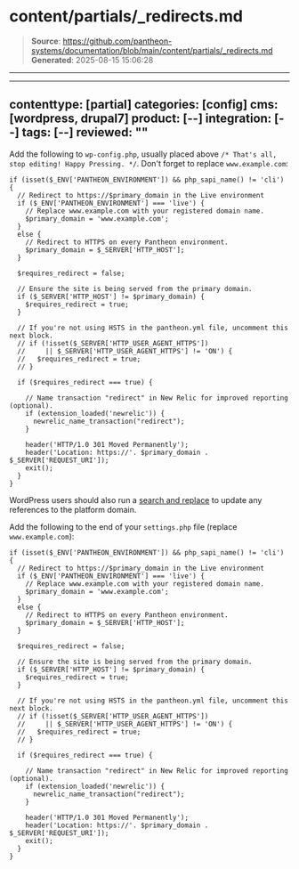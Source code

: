 # content/partials/_redirects.md

> **Source**: https://github.com/pantheon-systems/documentation/blob/main/content/partials/_redirects.md
> **Generated**: 2025-08-15 15:06:28

---

---
contenttype: [partial]
categories: [config]
cms: [wordpress, drupal7]
product: [--]
integration: [--]
tags: [--]
reviewed: ""
---

<TabList>

<Tab title="WordPress" id="wpredirects" active={true}>

Add the following to `wp-config.php`, usually placed above `/* That's all, stop editing! Happy Pressing. */`. Don't forget to replace `www.example.com`:

```php:title=wp-config.php
if (isset($_ENV['PANTHEON_ENVIRONMENT']) && php_sapi_name() != 'cli') {
  // Redirect to https://$primary_domain in the Live environment
  if ($_ENV['PANTHEON_ENVIRONMENT'] === 'live') {
    // Replace www.example.com with your registered domain name.
    $primary_domain = 'www.example.com';
  }
  else {
    // Redirect to HTTPS on every Pantheon environment.
    $primary_domain = $_SERVER['HTTP_HOST'];
  }

  $requires_redirect = false;
  
  // Ensure the site is being served from the primary domain.
  if ($_SERVER['HTTP_HOST'] != $primary_domain) {
    $requires_redirect = true;
  }

  // If you're not using HSTS in the pantheon.yml file, uncomment this next block.
  // if (!isset($_SERVER['HTTP_USER_AGENT_HTTPS'])
  //     || $_SERVER['HTTP_USER_AGENT_HTTPS'] != 'ON') {
  //   $requires_redirect = true;
  // }

  if ($requires_redirect === true) {

    // Name transaction "redirect" in New Relic for improved reporting (optional).
    if (extension_loaded('newrelic')) {
      newrelic_name_transaction("redirect");
    }

    header('HTTP/1.0 301 Moved Permanently');
    header('Location: https://'. $primary_domain . $_SERVER['REQUEST_URI']);
    exit();
  }
}
```

WordPress users should also run a [search and replace](/guides/wordpress-developer/wordpress-broken-links/#fix-wordpress-content-references-to-the-wrong-domain-after-cloning) to update any references to the platform domain.

</Tab>

<Tab title="Drupal" id="d7redirects">

Add the following to the end of your `settings.php` file (replace `www.example.com`):

```php:title=settings.php
if (isset($_ENV['PANTHEON_ENVIRONMENT']) && php_sapi_name() != 'cli') {
  // Redirect to https://$primary_domain in the Live environment
  if ($_ENV['PANTHEON_ENVIRONMENT'] === 'live') {
    // Replace www.example.com with your registered domain name.
    $primary_domain = 'www.example.com';
  }
  else {
    // Redirect to HTTPS on every Pantheon environment.
    $primary_domain = $_SERVER['HTTP_HOST'];
  }

  $requires_redirect = false;
  
  // Ensure the site is being served from the primary domain.
  if ($_SERVER['HTTP_HOST'] != $primary_domain) {
    $requires_redirect = true;
  }

  // If you're not using HSTS in the pantheon.yml file, uncomment this next block.
  // if (!isset($_SERVER['HTTP_USER_AGENT_HTTPS'])
  //     || $_SERVER['HTTP_USER_AGENT_HTTPS'] != 'ON') {
  //   $requires_redirect = true;
  // }

  if ($requires_redirect === true) {

    // Name transaction "redirect" in New Relic for improved reporting (optional).
    if (extension_loaded('newrelic')) {
      newrelic_name_transaction("redirect");
    }

    header('HTTP/1.0 301 Moved Permanently');
    header('Location: https://'. $primary_domain . $_SERVER['REQUEST_URI']);
    exit();
  }
}
```

</Tab>

</TabList>

